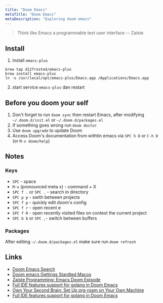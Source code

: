 ```yaml
---
title: "Doom Emacs"
metaTitle: "Doom Emacs"
metaDescription: "Exploring doom emacs"
---
```


> Think like Emacs a programmable text user interface -- Zaiste

## Install

1. Install `emacs-plus`

```
brew tap d12frosted/emacs-plus
brew install emacs-plus
ln -s /usr/local/opt/emacs-plus/Emacs.app /Applications/Emacs.app
```

2. start service `emacs-plus` dan restart

## Before you doom your self

1. Don't forget to run `doom sync` then restart Emacs, after modifying `~/.doom.d/init.el` or `~/.doom.d/packages.el`
1. If something goes wrong run `doom doctor`
1. Use `doom upgrade` to update Doom
1. Access Doom's documentation from withtin emacs via `SPC h D` or `C-h D` (or `M-x doom/help`)

## Notes

### Keys

- `SPC` - space
- `M-x` (pronounced meta x) - command + X
- `SPC f .` or `SPC .` - search in directory
- `SPC p p` - swith between projects
- `SPC f p` - quickly edit doom's config
- `SPC f r` - open recent
  e
- `SPC f R` - open recently visited files on context the current project
- `SPC b b` or `SPC ,`- switch between buffers

### Packages

After editing `~/.doom.d/packages.el` make sure run `doom refresh`

## Links

- [Doom Emacs Search](https://www.reddit.com/r/emacs/comments/gr72by/how_do_you_guys_refine_search_results_doom_emacs/)
- [Doom emacs Gettings Stardted Macos](https://github.com/hlissner/doom-emacs/blob/develop/docs/getting_started.org#with-homebrew)
- [Zaiste Programming: Emacs Doom Episode](https://www.youtube.com/playlist?list=PLhXZp00uXBk4np17N39WvB80zgxlZfVwj)
- [Full IDE features support for golang in Doom Emacs](https://www.reddit.com/r/emacs/comments/gq6jz2/full_ide_features_support_for_golang_in_doom_emacs/)
- [Own Your Second Brain: Set Up org-roam on Your Own Machine](https://www.ianjones.us/blog/2020-05-05-doom-emacs/)
- [Full IDE features support for golang in Doom Emacs](https://stackoverflow.com/questions/61998389/full-ide-features-support-for-golang-in-doom-emacs)

